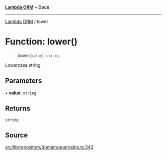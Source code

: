 [**Lambda ORM**](../README.md) • **Docs**

***

[Lambda ORM](../README.md) / lower

# Function: lower()

> **lower**(`value`): `string`

Lowercase string

## Parameters

• **value**: `string`

## Returns

`string`

## Source

[src/lib/repository/domain/queryable.ts:343](https://github.com/lambda-orm/lambdaorm-base/blob/75309e81097991935956cdab867faba6428c498c/src/lib/repository/domain/queryable.ts#L343)
